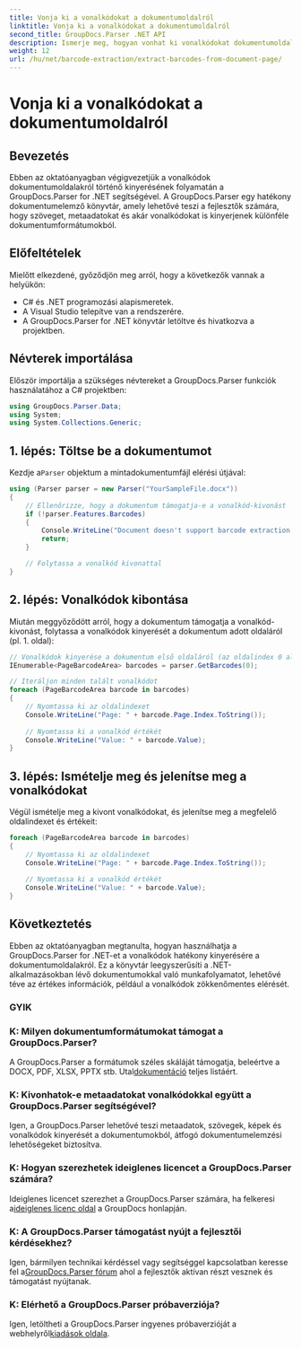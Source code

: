 ```yaml
---
title: Vonja ki a vonalkódokat a dokumentumoldalról
linktitle: Vonja ki a vonalkódokat a dokumentumoldalról
second_title: GroupDocs.Parser .NET API
description: Ismerje meg, hogyan vonhat ki vonalkódokat dokumentumoldalakról a GroupDocs.Parser for .NET segítségével. Ez az oktatóanyag lépésről lépésre útmutatást ad a vonalkód kinyeréséhez.
weight: 12
url: /hu/net/barcode-extraction/extract-barcodes-from-document-page/
---
```


# Vonja ki a vonalkódokat a dokumentumoldalról

## Bevezetés
Ebben az oktatóanyagban végigvezetjük a vonalkódok dokumentumoldalakról történő kinyerésének folyamatán a GroupDocs.Parser for .NET segítségével. A GroupDocs.Parser egy hatékony dokumentumelemző könyvtár, amely lehetővé teszi a fejlesztők számára, hogy szöveget, metaadatokat és akár vonalkódokat is kinyerjenek különféle dokumentumformátumokból.
## Előfeltételek

Mielőtt elkezdené, győződjön meg arról, hogy a következők vannak a helyükön:
- C# és .NET programozási alapismeretek.
- A Visual Studio telepítve van a rendszerére.
- A GroupDocs.Parser for .NET könyvtár letöltve és hivatkozva a projektben.
## Névterek importálása
Először importálja a szükséges névtereket a GroupDocs.Parser funkciók használatához a C# projektben:

```csharp
using GroupDocs.Parser.Data;
using System;
using System.Collections.Generic;
```
## 1. lépés: Töltse be a dokumentumot

 Kezdje a`Parser` objektum a mintadokumentumfájl elérési útjával:

```csharp
using (Parser parser = new Parser("YourSampleFile.docx"))
{
    // Ellenőrizze, hogy a dokumentum támogatja-e a vonalkód-kivonást
    if (!parser.Features.Barcodes)
    {
        Console.WriteLine("Document doesn't support barcode extraction.");
        return;
    }

    // Folytassa a vonalkód kivonattal
}
```
## 2. lépés: Vonalkódok kibontása

Miután meggyőződött arról, hogy a dokumentum támogatja a vonalkód-kivonást, folytassa a vonalkódok kinyerését a dokumentum adott oldaláról (pl. 1. oldal):

```csharp
// Vonalkódok kinyerése a dokumentum első oldaláról (az oldalindex 0 alapú)
IEnumerable<PageBarcodeArea> barcodes = parser.GetBarcodes(0);

// Iteráljon minden talált vonalkódot
foreach (PageBarcodeArea barcode in barcodes)
{
    // Nyomtassa ki az oldalindexet
    Console.WriteLine("Page: " + barcode.Page.Index.ToString());
    
    // Nyomtassa ki a vonalkód értékét
    Console.WriteLine("Value: " + barcode.Value);
}
```
## 3. lépés: Ismételje meg és jelenítse meg a vonalkódokat

Végül ismételje meg a kivont vonalkódokat, és jelenítse meg a megfelelő oldalindexet és értékeit:

```csharp
foreach (PageBarcodeArea barcode in barcodes)
{
    // Nyomtassa ki az oldalindexet
    Console.WriteLine("Page: " + barcode.Page.Index.ToString());
    
    // Nyomtassa ki a vonalkód értékét
    Console.WriteLine("Value: " + barcode.Value);
}
```
## Következtetés

Ebben az oktatóanyagban megtanulta, hogyan használhatja a GroupDocs.Parser for .NET-et a vonalkódok hatékony kinyerésére a dokumentumoldalakról. Ez a könyvtár leegyszerűsíti a .NET-alkalmazásokban lévő dokumentumokkal való munkafolyamatot, lehetővé téve az értékes információk, például a vonalkódok zökkenőmentes elérését.

### GYIK

### K: Milyen dokumentumformátumokat támogat a GroupDocs.Parser?
 A GroupDocs.Parser a formátumok széles skáláját támogatja, beleértve a DOCX, PDF, XLSX, PPTX stb. Utal[dokumentáció](https://tutorials.groupdocs.com/parser/net/) teljes listáért.

### K: Kivonhatok-e metaadatokat vonalkódokkal együtt a GroupDocs.Parser segítségével?
Igen, a GroupDocs.Parser lehetővé teszi metaadatok, szövegek, képek és vonalkódok kinyerését a dokumentumokból, átfogó dokumentumelemzési lehetőségeket biztosítva.

### K: Hogyan szerezhetek ideiglenes licencet a GroupDocs.Parser számára?
 Ideiglenes licencet szerezhet a GroupDocs.Parser számára, ha felkeresi a[ideiglenes licenc oldal](https://purchase.groupdocs.com/temporary-license/) a GroupDocs honlapján.

### K: A GroupDocs.Parser támogatást nyújt a fejlesztői kérdésekhez?
 Igen, bármilyen technikai kérdéssel vagy segítséggel kapcsolatban keresse fel a[GroupDocs.Parser fórum](https://forum.groupdocs.com/c/parser/17) ahol a fejlesztők aktívan részt vesznek és támogatást nyújtanak.

### K: Elérhető a GroupDocs.Parser próbaverziója?
 Igen, letöltheti a GroupDocs.Parser ingyenes próbaverzióját a webhelyről[kiadások oldala](https://releases.groupdocs.com/).